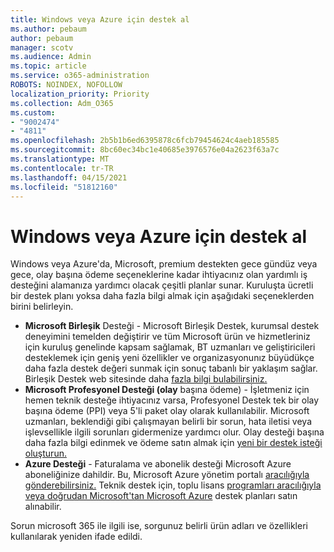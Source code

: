 ```yaml
---
title: Windows veya Azure için destek al
ms.author: pebaum
author: pebaum
manager: scotv
ms.audience: Admin
ms.topic: article
ms.service: o365-administration
ROBOTS: NOINDEX, NOFOLLOW
localization_priority: Priority
ms.collection: Adm_O365
ms.custom:
- "9002474"
- "4811"
ms.openlocfilehash: 2b5b1b6ed6395878c6fcb79454624c4aeb185585
ms.sourcegitcommit: 8bc60ec34bc1e40685e3976576e04a2623f63a7c
ms.translationtype: MT
ms.contentlocale: tr-TR
ms.lasthandoff: 04/15/2021
ms.locfileid: "51812160"
---
```

# <a name="get-support-for-windows-or-azure"></a>Windows veya Azure için destek al

Windows veya Azure'da, Microsoft, premium destekten gece gündüz veya gece, olay başına ödeme seçeneklerine kadar ihtiyacınız olan yardımlı iş desteğini alamanıza yardımcı olacak çeşitli planlar sunar. Kuruluşta ücretli bir destek planı yoksa daha fazla bilgi almak için aşağıdaki seçeneklerden birini belirleyin.

- **Microsoft Birleşik** Desteği - Microsoft Birleşik Destek, kurumsal destek deneyimini temelden değiştirir ve tüm Microsoft ürün ve hizmetleriniz için kuruluş genelinde kapsam sağlamak, BT uzmanları ve geliştiricileri desteklemek için geniş yeni özellikler ve organizasyonunız büyüdükçe daha fazla destek değeri sunmak için sonuç tabanlı bir yaklaşım sağlar. Birleşik Destek web sitesinde daha [fazla bilgi bulabilirsiniz.](https://aka.ms/unified-support)
- **Microsoft Profesyonel Desteği (olay** başına ödeme) - İşletmeniz için hemen teknik desteğe ihtiyacınız varsa, Profesyonel Destek tek bir olay başına ödeme (PPI) veya 5'li paket olay olarak kullanılabilir. Microsoft uzmanları, beklendiği gibi çalışmayan belirli bir sorun, hata iletisi veya işlevsellikle ilgili sorunları gidermenize yardımcı olur. Olay desteği başına daha fazla bilgi edinmek ve ödeme satın almak için [yeni bir destek isteği oluşturun.](https://support.microsoft.com/supportforbusiness/productselection)
- **Azure Desteği** - Faturalama ve abonelik desteği Microsoft Azure aboneliğinize dahildir. Bu, Microsoft Azure yönetim portalı [aracılığıyla gönderebilirsiniz.](https://portal.azure.com/) Teknik destek için, toplu lisans [programları aracılığıyla veya doğrudan Microsoft'tan Microsoft Azure](https://azure.microsoft.com/support/plans/) destek planları satın alınabilir.

Sorun microsoft 365 ile ilgili ise, sorgunuz belirli ürün adları ve özellikleri kullanılarak yeniden ifade edildi.
